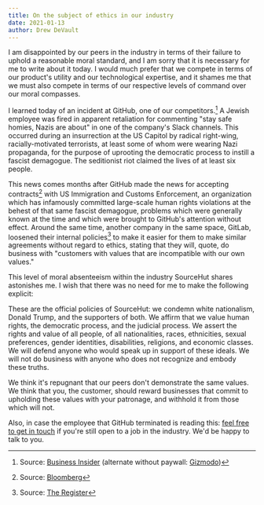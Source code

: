 ```yaml
---
title: On the subject of ethics in our industry
date: 2021-01-13
author: Drew DeVault
---
```


I am disappointed by our peers in the industry in terms of their failure to
uphold a reasonable moral standard, and I am sorry that it is necessary for me
to write about it today. I would much prefer that we compete in terms of our
product's utility and our technological expertise, and it shames me that we must
also compete in terms of our respective levels of command over our moral
compasses.

I learned today of an incident at GitHub, one of our competitors.[^1] A Jewish
employee was fired in apparent retaliation for commenting "stay safe homies,
Nazis are about" in one of the company's Slack channels. This occurred during an
insurrection at the US Capitol by radical right-wing, racially-motivated
terrorists, at least some of whom were wearing Nazi propaganda, for the purpose
of uprooting the democratic process to instill a fascist demagogue. The
seditionist riot claimed the lives of at least six people.

[^1]: Source: [Business Insider](https://www.businessinsider.com/microsoft-github-backlash-jewish-employee-termination-2021-1) (alternate without paywall: [Gizmodo](https://gizmodo.com/github-fired-a-jewish-employee-for-warning-that-nazis-1846047140))

This news comes months after GitHub made the news for accepting contracts[^2]
with US Immigration and Customs Enforcement, an organization which has
infamously committed large-scale human rights violations at the behest of that
same fascist demagogue, problems which were generally known at the time and
which were brought to GitHub's attention without effect. Around the same time,
another company in the same space, GitLab, loosened their internal policies[^3]
to make it easier for them to make similar agreements without regard to ethics,
stating that they will, quote, do business with "customers with values that are
incompatible with our own values."

[^2]: Source: [Bloomberg](https://www.bloomberg.com/news/articles/2019-10-10/microsoft-employees-call-to-end-github-ice-contract)
[^3]: Source: [The Register](https://www.theregister.com/2019/10/16/gitlab_employees_gagged/)

This level of moral absenteeism within the industry SourceHut shares astonishes
me. I wish that there was no need for me to make the following explicit:

These are the official policies of SourceHut: we condemn white nationalism,
Donald Trump, and the supporters of both. We affirm that we value human rights,
the democratic process, and the judicial process. We assert the rights and value
of all people, of all nationalities, races, ethnicities, sexual preferences,
gender identities, disabilities, religions, and economic classes. We will
defend anyone who would speak up in support of these ideals. We will not do
business with anyone who does not recognize and embody these truths.

We think it's repugnant that our peers don't demonstrate the same values. We
think that you, the customer, should reward businesses that commit to upholding
these values with your patronage, and withhold it from those which will not.

Also, in case the employee that GitHub terminated is reading this: [feel free to
get in touch](mailto:sir@cmpwn.com) if you're still open to a job in the
industry. We'd be happy to talk to you.
